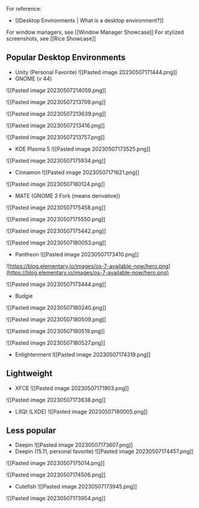 For reference:
- [[Desktop Environments | What is a desktop environment?]]

For window managers, see [[Window Manager Showcase]]
For stylized screenshots, see [[Rice Showcase]]
## Popular Desktop Environments
- Unity (Personal Favorite)
![[Pasted image 20230507171444.png]]
- GNOME (v 44)

![[Pasted image 20230507214059.png]]

![[Pasted image 20230507213709.png]]

![[Pasted image 20230507213639.png]]

![[Pasted image 20230507213416.png]]

![[Pasted image 20230507213757.png]]
- KDE Plasma 5
![[Pasted image 20230507173525.png]]

![[Pasted image 20230507175934.png]]

- Cinnamon
![[Pasted image 20230507171621.png]]

![[Pasted image 20230507180124.png]]
- MATE (GNOME 2 Fork (means derivative))

![[Pasted image 20230507175458.png]]

![[Pasted image 20230507175550.png]]

![[Pasted image 20230507175442.png]]

![[Pasted image 20230507180053.png]]
- Pantheon
![[Pasted image 20230507173410.png]]

![https://blog.elementary.io/images/os-7-available-now/hero.png](https://blog.elementary.io/images/os-7-available-now/hero.png)

![[Pasted image 20230507173444.png]]
- Budgie

![[Pasted image 20230507180240.png]]

![[Pasted image 20230507180509.png]]

![[Pasted image 20230507180519.png]]

![[Pasted image 20230507180527.png]]

- Enlightenment
![[Pasted image 20230507174319.png]]
## Lightweight
- XFCE
![[Pasted image 20230507171903.png]]

![[Pasted image 20230507173638.png]]
- LXQt (LXDE)
![[Pasted image 20230507180005.png]]

## Less popular
- Deepin
![[Pasted image 20230507173607.png]]
- Deepin (15.11, personal favorite)
![[Pasted image 20230507174457.png]]

![[Pasted image 20230507175014.png]]

![[Pasted image 20230507174506.png]]

- Cutefish
![[Pasted image 20230507173945.png]]

![[Pasted image 20230507173954.png]]

